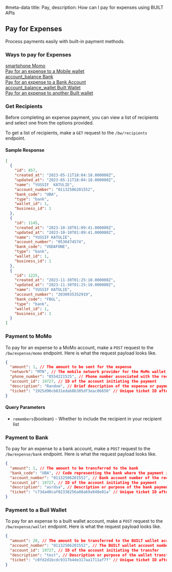 #meta-data title: Pay, description: How can I pay for expenses using BUILT APIs

## Pay for Expenses

Process payments easily with built-in payment methods.

### Ways to pay for Expenses

<div class="overview">
  <a class="overview-card" href="#top-up-with-momo">
    <div class="overview-card-title">
      <span class="material-symbols-outlined"> smartphone </span>
      Momo
    </div>
    <div class="overview-card-content">
     Pay for an expense to a Mobile wallet
    </div>
  </a>
   <a class="overview-card" href="#topup-via-bank-or-momo-transfer">
    <div class="overview-card-title">
      <span class="material-symbols-outlined"> account_balance </span>
      Bank
    </div>
    <div class="overview-card-content">
     Pay for an expense to a Bank Account
    </div>
  </a>
   <a class="overview-card" href="#topup-via-bank-or-momo-transfer">
    <div class="overview-card-title">
      <span class="material-symbols-outlined"> account_balance_wallet </span>
      Built Wallet
    </div>
    <div class="overview-card-content">
     Pay for an expense to another Built wallet
    </div>
  </a>
</div>

### Get Recipients

Before completing an expense payment, you can view a list of recipients and select one from the options provided.

To get a list of recipients, make a `GET` request to the `/bw/recipients` endpoint.

#### Sample Response

```json
[
  {
    "id": 857,
    "created_at": "2023-05-11T18:04:18.000000Z",
    "updated_at": "2023-05-11T18:04:18.000000Z",
    "name": "YUSSIF  KATULIE",
    "account_number": "01132506201552",
    "bank_code": "UBA",
    "type": "bank",
    "wallet_id": 1,
    "business_id": 1
  },
  {
    "id": 1145,
    "created_at": "2023-10-10T01:09:41.000000Z",
    "updated_at": "2023-10-10T01:09:41.000000Z",
    "name": "YUSSIF KATULIE",
    "account_number": "0536474574",
    "bank_code": "VODAFONE",
    "type": "bank",
    "wallet_id": 1,
    "business_id": 1
  },
  {
    "id": 1225,
    "created_at": "2023-11-30T01:25:10.000000Z",
    "updated_at": "2023-11-30T01:25:10.000000Z",
    "name": "YUSSIF KATULIE",
    "account_number": "2030935352919",
    "bank_code": "FBGL",
    "type": "bank",
    "wallet_id": 1,
    "business_id": 1
  }
]
```

### Payment to MoMo

To pay for an expense to a MoMo account, make a `POST` request to the `/bw/expense/momo` endpoint. Here is what the request payload looks like.

```json
{
  "amount": 1, // The amount to be sent for the expense
  "network": "MTN", // The mobile network provider for the MoMo wallet, e.g., "MTN"
  "phone_number": "0554221525", // Phone number associated with the recipient's MoMo wallet
  "account_id": 19727, // ID of the account initiating the payment
  "description": "Random", // Brief description of the expense or payment purpose
  "ticket": "1925d90cb831edab8b305df3eac06650" // Unique ticket ID after verifying your pin
}
```

#### Query Parameters

- `remembers`(boolean) - Whether to include the recipient in your recipient list

### Payment to Bank

To pay for an expense to a bank account, make a `POST` request to the `/bw/expense/bank` endpoint. Here is what the request payload looks like.

```json
{
  "amount": 1, // The amount to be transferred to the bank
  "bank_code": "UBA", // Code representing the bank where the payment is to be sent (e.g., "UBA")
  "account_number": "01132506201552", // Bank account number of the recipient
  "account_id": 19727, // ID of the account initiating the payment
  "description": "asrdsa", // Description or purpose of the bank payment
  "ticket": "c73da40caf02338256a08a69a948e01a" // Unique ticket ID after verifying your pin
}
```

### Payment to a Buil Wallet

To pay for an expense to a built wallet account, make a `POST` request to the `/bw/expense/wallet` endpoint. Here is what the request payload looks like.

```json
{
  "amount": 20, // The amount to be transferred to the BUILT wallet account
  "account_number": "01132506201552", // The BUILT wallet account number of the recipient
  "account_id": 19727, // ID of the account initiating the transfer
  "description": "test", // Description or purpose of the wallet transfer
  "ticket": "c0fd2d1bcdc9317b4de317aa1711af7f" // Unique ticket ID after verifying your pin
}
```
